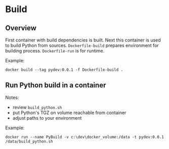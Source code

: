 # Build

## Overview

First container with build dependencies is built.
Next this container is used to build Python from sources.
`Dockerfile-build` prepares environment for building process. `Dockerfile-run` is for runtime.

Example:
```
docker build --tag pydev:0.0.1 -f Dockerfile-build .
```

## Run Python build in a container

Notes:
 * review `build_python.sh`
 * put Python's TGZ on volume reachable from container
 * adjust paths to your environment

Example:
```
docker run --name PyBuild -v c:\dev\docker_volume:/data -t pydev:0.0.1 /data/build_python.sh
```
